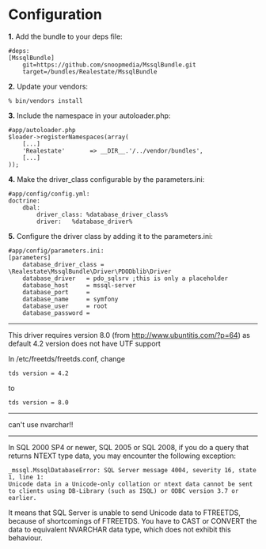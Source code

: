 # Configuration #

**1.** Add the bundle to your deps file:

    #deps:
    [MssqlBundle]
        git=https://github.com/snoopmedia/MssqlBundle.git
        target=/bundles/Realestate/MssqlBundle

**2.** Update your vendors:

    % bin/vendors install

**3.** Include the namespace in your autoloader.php:

    #app/autoloader.php
    $loader->registerNamespaces(array(
        [...]
        'Realestate'       => __DIR__.'/../vendor/bundles',
        [...]
    ));

**4.** Make the driver_class configurable by the parameters.ini:

    #app/config/config.yml:
    doctrine:
        dbal:
            driver_class: %database_driver_class%
            driver:   %database_driver%

**5.** Configure the driver class by adding it to the parameters.ini:

    #app/config/parameters.ini:
    [parameters]
        database_driver_class = \Realestate\MssqlBundle\Driver\PDODblib\Driver
        database_driver   = pdo_sqlsrv ;this is only a placeholder
        database_host     = mssql-server
        database_port     =
        database_name     = symfony
        database_user     = root
        database_password =


***
This driver requires version 8.0 (from http://www.ubuntitis.com/?p=64) as default 4.2 version does not have UTF support

In /etc/freetds/freetds.conf, change

    tds version = 4.2
to

    tds version = 8.0


***
can't use nvarchar!!


***
In SQL 2000 SP4 or newer, SQL 2005 or SQL 2008, if you do a query that returns NTEXT type data, you may encounter the following exception:

    _mssql.MssqlDatabaseError: SQL Server message 4004, severity 16, state 1, line 1:
    Unicode data in a Unicode-only collation or ntext data cannot be sent to clients using DB-Library (such as ISQL) or ODBC version 3.7 or earlier.

It means that SQL Server is unable to send Unicode data to FTREETDS, because of shortcomings of FTREETDS. You have to CAST or CONVERT the data to equivalent NVARCHAR data type, which does not exhibit this behaviour.
